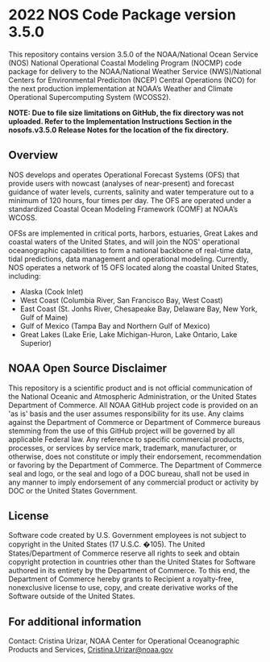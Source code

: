# 2022 NOS Code Package version 3.5.0

This repository contains version 3.5.0 of the NOAA/National Ocean Service (NOS) National Operational Coastal Modeling Program (NOCMP) code package for delivery to
the NOAA/National Weather Service (NWS)/National Centers for Environmental Prediciton (NCEP) Central Operations (NCO) for the next production implementation at
NOAA’s Weather and Climate Operational Supercomputing System (WCOSS2).

**NOTE: Due to file size limitations on GitHub, the fix directory was not uploaded.  Refer to the Implementation Instructions Section in the nosofs.v3.5.0 Release
Notes for the location of the fix directory.**

## Overview
NOS develops and operates Operational Forecast Systems (OFS) that provide users with nowcast (analyses of near-present) and forecast guidance of water levels,
currents, salinity and water temperature out to a minimum of 120 hours, four times per day. The OFS are operated under a standardized Coastal Ocean Modeling
Framework (COMF) at NOAA’s WCOSS.

OFSs are implemented in critical ports, harbors, estuaries, Great Lakes and coastal waters of the United States, and will join the NOS' operational
oceanographic capabilities to form a national backbone of real-time data, tidal predictions, data management and operational modeling. Currently, NOS operates a
network of 15 OFS located along the coastal United States, including:
* Alaska (Cook Inlet)
* West Coast (Columbia River, San Francisco Bay, West Coast)
* East Coast (St. Jonhs River, Chesapeake Bay, Delaware Bay, New York, Gulf of Maine)
* Gulf of Mexico (Tampa Bay and Northern Gulf of Mexico)
* Great Lakes (Lake Erie, Lake Michigan-Huron, Lake Ontario, Lake Superior)

## NOAA Open Source Disclaimer
This repository is a scientific product and is not official communication of the National Oceanic and Atmospheric Administration, or the United States Department of
Commerce. All NOAA GitHub project code is provided on an 'as is' basis and the user assumes responsibility for its use. Any claims against the Department of Commerce
or Department of Commerce bureaus stemming from the use of this GitHub project will be governed by all applicable Federal law. Any reference to specific commercial
products, processes, or services by service mark, trademark, manufacturer, or otherwise, does not constitute or imply their endorsement, recommendation or favoring by
the Department of Commerce. The Department of Commerce seal and logo, or the seal and logo of a DOC bureau, shall not be used in any manner to imply endorsement of any
commercial product or activity by DOC or the United States Government.

## License
Software code created by U.S. Government employees is not subject to copyright in the United States (17 U.S.C. �105). The United States/Department of Commerce reserve
all rights to seek and obtain copyright protection in countries other than the United States for Software authored in its entirety by the Department of Commerce.
To this end, the Department of Commerce hereby grants to Recipient a royalty-free, nonexclusive license to use, copy, and create derivative works of the Software outside of the United States.

## For additional information
Contact: Cristina Urizar, NOAA Center for Operational Oceanographic Products and Services, Cristina.Urizar@noaa.gov
